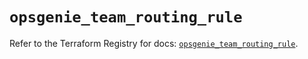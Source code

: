 # `opsgenie_team_routing_rule`

Refer to the Terraform Registry for docs: [`opsgenie_team_routing_rule`](https://registry.terraform.io/providers/opsgenie/opsgenie/0.6.35/docs/resources/team_routing_rule).
